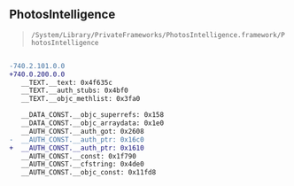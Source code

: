 ## PhotosIntelligence

> `/System/Library/PrivateFrameworks/PhotosIntelligence.framework/PhotosIntelligence`

```diff

-740.2.101.0.0
+740.0.200.0.0
   __TEXT.__text: 0x4f635c
   __TEXT.__auth_stubs: 0x4bf0
   __TEXT.__objc_methlist: 0x3fa0

   __DATA_CONST.__objc_superrefs: 0x158
   __DATA_CONST.__objc_arraydata: 0x1e0
   __AUTH_CONST.__auth_got: 0x2608
-  __AUTH_CONST.__auth_ptr: 0x16c0
+  __AUTH_CONST.__auth_ptr: 0x1610
   __AUTH_CONST.__const: 0x1f790
   __AUTH_CONST.__cfstring: 0x4de0
   __AUTH_CONST.__objc_const: 0x11fd8

```
